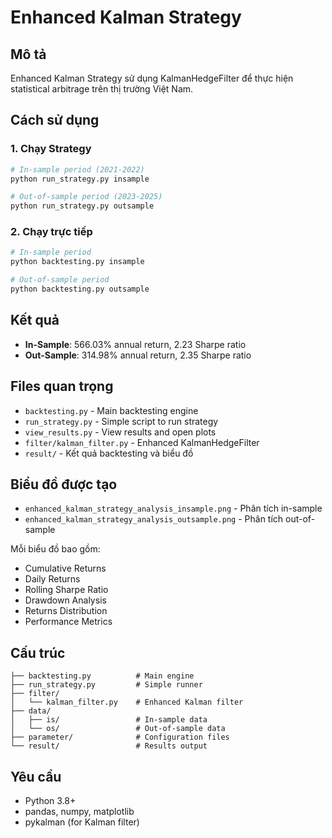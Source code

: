 # Enhanced Kalman Strategy

## Mô tả
Enhanced Kalman Strategy sử dụng KalmanHedgeFilter để thực hiện statistical arbitrage trên thị trường Việt Nam.

## Cách sử dụng

### 1. Chạy Strategy
```bash
# In-sample period (2021-2022)
python run_strategy.py insample

# Out-of-sample period (2023-2025)
python run_strategy.py outsample
```

### 2. Chạy trực tiếp
```bash
# In-sample period
python backtesting.py insample

# Out-of-sample period
python backtesting.py outsample
```

## Kết quả
- **In-Sample**: 566.03% annual return, 2.23 Sharpe ratio
- **Out-Sample**: 314.98% annual return, 2.35 Sharpe ratio

## Files quan trọng
- `backtesting.py` - Main backtesting engine
- `run_strategy.py` - Simple script to run strategy
- `view_results.py` - View results and open plots
- `filter/kalman_filter.py` - Enhanced KalmanHedgeFilter
- `result/` - Kết quả backtesting và biểu đồ

## Biểu đồ được tạo
- `enhanced_kalman_strategy_analysis_insample.png` - Phân tích in-sample
- `enhanced_kalman_strategy_analysis_outsample.png` - Phân tích out-of-sample

Mỗi biểu đồ bao gồm:
- Cumulative Returns
- Daily Returns
- Rolling Sharpe Ratio
- Drawdown Analysis
- Returns Distribution
- Performance Metrics

## Cấu trúc
```
├── backtesting.py          # Main engine
├── run_strategy.py         # Simple runner
├── filter/
│   └── kalman_filter.py    # Enhanced Kalman filter
├── data/
│   ├── is/                 # In-sample data
│   └── os/                 # Out-of-sample data
├── parameter/              # Configuration files
└── result/                 # Results output
```

## Yêu cầu
- Python 3.8+
- pandas, numpy, matplotlib
- pykalman (for Kalman filter)
